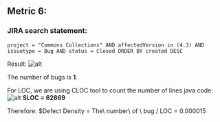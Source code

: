 ## Metric 6:

### JIRA search statement:
`project = "Commons Collections" AND affectedVersion in (4.3) AND issuetype = Bug AND status = Closed ORDER BY created DESC`

Result:
![alt](https://imgur.com/xne2SnJ)

The number of bugs is **1**.

For LOC, we are using CLOC tool to count the number of lines java code:
![alt](https://imgur.com/gBnDUFm)
**SLOC = 62869**

Therefore:
$Defect Density = The\ number\ of \ bug / LOC = 0.000015